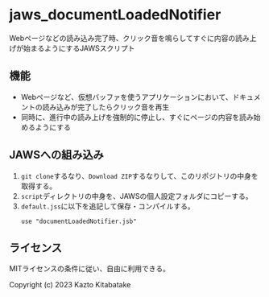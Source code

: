 # jaws_documentLoadedNotifier

Webページなどの読み込み完了時、クリック音を鳴らしてすぐに内容の読み上げが始まるようにするJAWSスクリプト

## 機能

* Webページなど、仮想バッファを使うアプリケーションにおいて、ドキュメントの読み込みが完了したらクリック音を再生
* 同時に、進行中の読み上げを強制的に停止し、すぐにページの内容を読み始めるようにする

## JAWSへの組み込み

1. `git clone`するなり、`Download ZIP`するなりして、このリポジトリの中身を取得する。
1. `script`ディレクトリの中身を、JAWSの個人設定フォルダにコピーする。
1. `default.jss`に以下を追記して保存・コンパイルする。
   ```
   use "documentLoadedNotifier.jsb"
   ```

## ライセンス

MITライセンスの条件に従い、自由に利用できる。

Copyright (c) 2023 Kazto Kitabatake
